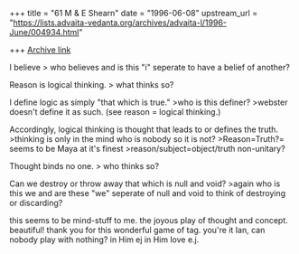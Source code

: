 +++
title = "61 M & E Shearn"
date = "1996-06-08"
upstream_url = "https://lists.advaita-vedanta.org/archives/advaita-l/1996-June/004934.html"

+++
[Archive link](https://lists.advaita-vedanta.org/archives/advaita-l/1996-June/004934.html)

 I believe
            > who believes and is this "i" seperate to have a belief of another?

Reason is logical thinking.
            > what thinks so?

I define logic as simply "that which is true."
           >who is this definer?
           >webster doesn't define it as such. (see reason = logical thinking.)

Accordingly, logical thinking is thought that leads to or defines the truth.
         >thinking is only in the mind who is nobody so it is not?
         >Reason=Truth?= seems to be Maya at it's finest
         >reason/subject=object/truth   non-unitary?


Thought binds no one.
         > who thinks so?

Can we destroy or throw away that which is null and void?
        >again who is this we and are these "we" seperate of null and void
to           think of destroying or discarding?

this seems to be mind-stuff to me.
the joyous play of thought and concept. beautiful!
thank you for this wonderful game of tag.
you're it Ian, can nobody play with nothing?
in Him
ej
in Him
love
e.j.

